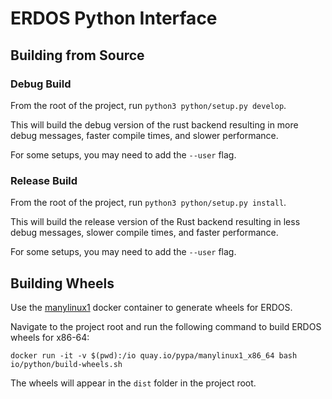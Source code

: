 # ERDOS Python Interface

## Building from Source

### Debug Build

From the root of the project, run `python3 python/setup.py develop`.

This will build the debug version of the rust backend resulting in more debug messages, faster compile times, and slower performance.

For some setups, you may need to add the `--user` flag.

### Release Build

From the root of the project, run `python3 python/setup.py install`.

This will build the release version of the Rust backend resulting in less debug messages, slower compile times, and faster performance.

For some setups, you may need to add the `--user` flag.

## Building Wheels

Use the [manylinux1](https://github.com/pypa/manylinux) docker container
to generate wheels for ERDOS.

Navigate to the project root and run the following command to build ERDOS
wheels for x86-64:

```console
docker run -it -v $(pwd):/io quay.io/pypa/manylinux1_x86_64 bash io/python/build-wheels.sh
```

The wheels will appear in the `dist` folder in the project root.
